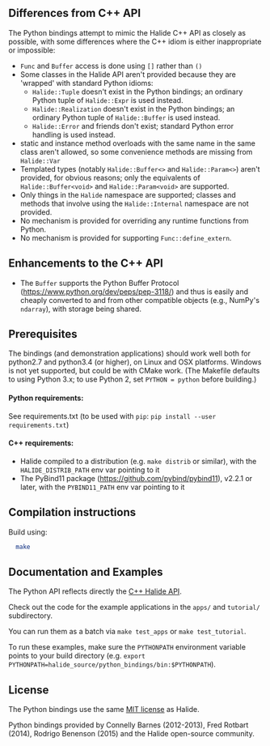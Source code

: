 ## Differences from C++ API

The Python bindings attempt to mimic the Halide C++ API as closely as possible, with some differences where the C++ idiom is either inappropriate or impossible:

- `Func` and `Buffer` access is done using `[]` rather than `()`
- Some classes in the Halide API aren't provided because they are 'wrapped' with standard Python idioms:
    - `Halide::Tuple` doesn't exist in the Python bindings; an ordinary Python tuple of `Halide::Expr` is used instead.
    - `Halide::Realization` doesn't exist in the Python bindings; an ordinary Python tuple of `Halide::Buffer` is used instead.
    - `Halide::Error` and friends don't exist; standard Python error handling is used instead.
- static and instance method overloads with the same name in the same class aren't allowed, so some convenience methods are missing from `Halide::Var`
- Templated types (notably `Halide::Buffer<>` and `Halide::Param<>`) aren't provided, for obvious reasons; only the equivalents of `Halide::Buffer<void>` and `Halide::Param<void>` are supported.
- Only things in the `Halide` namespace are supported; classes and methods that involve using the `Halide::Internal` namespace are not provided.
- No mechanism is provided for overriding any runtime functions from Python.
- No mechanism is provided for supporting `Func::define_extern`.

## Enhancements to the C++ API

- The `Buffer` supports the Python Buffer Protocol (https://www.python.org/dev/peps/pep-3118/) and thus is easily and cheaply converted to and from other compatible objects (e.g., NumPy's `ndarray`), with storage being shared.

## Prerequisites ##

The bindings (and demonstration applications) should work well both for python2.7 and python3.4 (or higher), on Linux and OSX platforms. Windows is not yet supported, but could be with CMake work. (The Makefile defaults to using Python 3.x; to use Python 2, set `PYTHON = python` before building.)


#### Python requirements:
 See requirements.txt (to be used with `pip`: `pip install --user requirements.txt`)

#### C++ requirements:
- Halide compiled to a distribution (e.g. `make distrib` or similar), with the `HALIDE_DISTRIB_PATH` env var pointing to it
- The PyBind11 package (https://github.com/pybind/pybind11), v2.2.1 or later, with the `PYBIND11_PATH` env var pointing to it


## Compilation instructions ##

Build using:
```bash
  make 
```

## Documentation and Examples ##

The Python API reflects directly the [C++ Halide API](http://halide-lang.org/docs).

Check out the code for the example applications in the `apps/` and `tutorial/` subdirectory.

You can run them as a batch via `make test_apps` or `make test_tutorial`.

To run these examples, make sure the `PYTHONPATH` environment variable points to your build directory (e.g. `export PYTHONPATH=halide_source/python_bindings/bin:$PYTHONPATH`).

## License ##

The Python bindings use the same [MIT license](https://github.com/halide/Halide/blob/master/LICENSE.txt) as Halide.

Python bindings provided by Connelly Barnes (2012-2013), Fred Rotbart (2014), Rodrigo Benenson (2015) and the Halide open-source community.
